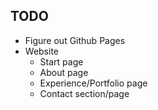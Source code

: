 ## TODO

* Figure out Github Pages
* Website
    * Start page
    * About page
    * Experience/Portfolio page
    * Contact section/page